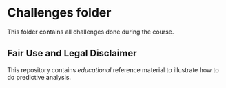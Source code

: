 # Challenges folder 

This folder contains all challenges done during the course. 

## Fair Use and Legal Disclaimer

This repository contains _educational_ reference material to illustrate how to do predictive analysis.
